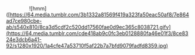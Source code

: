 
 ‎ ‎  ‎ ‎ ‎ ‎ ‎ ‎ ‎ ‎ ‎ ‎ ‎ ‎ ‎ ‎ 
![hmm]([https://64.media.tumblr.com/3b1332a81569f419a323fa50eac50af8/7e864ad7ce980cbe-ab/s540x810/8ca3d5cdf2c520dd17560fae0d9ec365c8038721.gifv](https://64.media.tumblr.com/cde418ab9c0fc3eb0128880fa46e01f3/8ce8324e3dcb6a41-92/s1280x1920/1a4cfe47a53710f5af22b7a7bfd9079fadfd8359.jpg)
